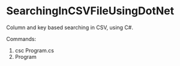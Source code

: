 # SearchingInCSVFileUsingDotNet
Column and key based searching in CSV, using C#.

Commands:

1. csc Program.cs
2. Program <csv-file-path> <Column Number> <Search Value>
